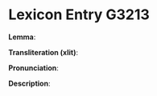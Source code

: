 # Lexicon Entry G3213

**Lemma**: 

**Transliteration (xlit)**: 

**Pronunciation**: 

**Description**:

